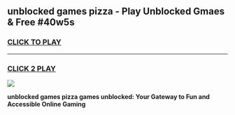 
## unblocked games pizza - Play Unblocked Gmaes & Free #40w5s
<h3>
<a href="https://news.freeplayer.one?title=unblocked_games_pizza&ref=24F">CLICK TO PLAY</a></h3>
<hr>

<h3>
<a href="https://news.freeplayer.one?title=unblocked_games_pizza&ref=24F">CLICK 2 PLAY</a>
  
</h3>

<a href="https://news.freeplayer.one?title=unblocked_games_pizza&ref=24F/"><img src="https://clearcache.store/games.png"></a>


**unblocked games pizza games unblocked: Your Gateway to Fun and Accessible Online Gaming**
